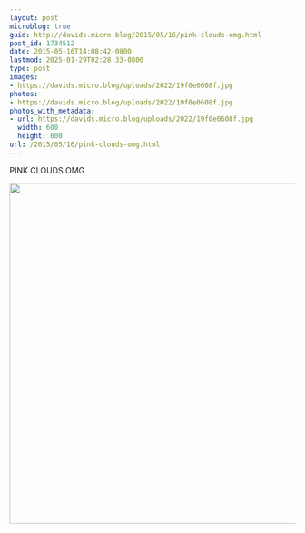 ```yaml
---
layout: post
microblog: true
guid: http://davids.micro.blog/2015/05/16/pink-clouds-omg.html
post_id: 1734512
date: 2015-05-16T14:08:42-0800
lastmod: 2025-01-29T02:28:33-0800
type: post
images:
- https://davids.micro.blog/uploads/2022/19f0e0608f.jpg
photos:
- https://davids.micro.blog/uploads/2022/19f0e0608f.jpg
photos_with_metadata:
- url: https://davids.micro.blog/uploads/2022/19f0e0608f.jpg
  width: 600
  height: 600
url: /2015/05/16/pink-clouds-omg.html
---
```

PINK CLOUDS OMG

<img src="/uploads/2022/19f0e0608f.jpg" width="600" height="600" alt="">
